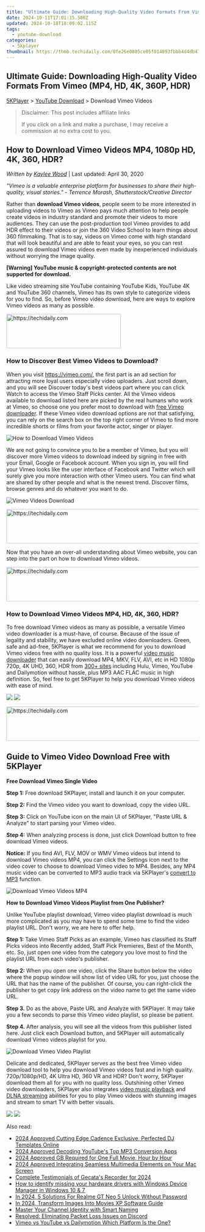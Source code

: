 ```yaml
---
title: "Ultimate Guide: Downloading High-Quality Video Formats From Vimeo (MP4, HD, 4K, 360P, HDR)"
date: 2024-10-11T17:01:15.586Z
updated: 2024-10-18T18:09:02.115Z
tags:
  - youtube-download
categories:
  - 5kplayer
thumbnail: https://thmb.techidaily.com/8fe26e0805ce05f014893fbbb4d4db477ab6f4023c6f698c9064238804be4852.jpg
---
```


## Ultimate Guide: Downloading High-Quality Video Formats From Vimeo (MP4, HD, 4K, 360P, HDR)

[5KPlayer](https://tools.techidaily.com/5kplayer/products/) \> [YouTube Download](https://tools.techidaily.com/5kplayer/youtube-download/) \> Download Vimeo Videos

>  Disclaimer: This post includes affiliate links
>
>  If you click on a link and make a purchase, I may receive a commission at no extra cost to you.
>

## How to Download Vimeo Videos MP4, 1080p HD, 4K, 360, HDR?

 _Written by [Kaylee Wood](https://www.quora.com/profile/Amanda-Hu-21)_ | Last updated: April 30, 2020 

_"Vimeo is a valuable enterprise platform for businesses to share their high-quality, visual stories." - Terrence Morash, Shutterstock/Creative Director_

Rather than **download Vimeo videos**, people seem to be more interested in uploading videos to Vimeo as Vimeo pays much attention to help people create videos in industry standard and promote their videos to more audiences. They can use the post-production tool Vimeo provides to add HDR effect to their videos or join the 360 Video School to learn things about 360 filmmaking. That is to say, videos on Vimeo come with high standard that will look beautiful and are able to feast your eyes, so you can rest assured to download Vimeo videos even made by inexperienced individuals without worrying the image quality.

**\[Warning\] YouTube music & copyright-protected contents are not supported for download.**

Like video streaming site YouTube containing YouTube Kids, YouTube 4K and YouTube 360 channels, Vimeo has its own style to categorize videos for you to find. So, before Vimeo video download, here are ways to explore Vimeo videos as many as possible.

<!-- affiliate ads begin -->
<a href="https://homestyler.sjv.io/c/5597632/1943648/22993" target="_top" id="1943648">
  <img src="//a.impactradius-go.com/display-ad/22993-1943648" border="0" alt="https://techidaily.com" width="300" height="90"/>
</a>
<img height="0" width="0" src="https://homestyler.sjv.io/i/5597632/1943648/22993" style="position:absolute;visibility:hidden;" border="0" />
<!-- affiliate ads end -->

### How to Discover Best Vimeo Videos to Download?

When you visit https://vimeo.com/, the first part is an ad section for attracting more loyal users especially video uploaders. Just scroll down, and you will see Discover today's best videos part where you can click Watch to access the Vimeo Staff Picks center. All the Vimeo videos available to download listed here are picked by the real humans who work at Vimeo, so choose one you prefer most to download with [free Vimeo downloader](https://tools.techidaily.com/5kplayer/youtube-download/). If these Vimeo video download options are not that satisfying, you can rely on the search box on the top right corner of Vimeo to find more incredible shorts or films from your favorite actor, singer or player.

![How to Download Vimeo Videos](https://www.5kplayer.com/youtube-download/img/vimeo-staff-pick.jpg) 

We are not going to convince you to be a member of Vimeo, but you will discover more Vimeo videos to download indeed by signing in free with your Email, Google or Facebook account. When you sign in, you will find your Vimeo looks like the user interface of Facebook and Twitter which will surely give you more interaction with other Vimeo users. You can find what are shared by other people and what is the newest trend. Discover films, browse genres and do whatever you want to do.

![Vimeo Videos Download](https://www.5kplayer.com/youtube-download/img/download-vimeo-videos2.jpg) 

<!-- affiliate ads begin -->
<a href="https://appsumo.8odi.net/c/5597632/2082535/7443" target="_top" id="2082535">
  <img src="//a.impactradius-go.com/display-ad/7443-2082535" border="0" alt="https://techidaily.com" width="728" height="90"/>
</a>
<img height="0" width="0" src="https://appsumo.8odi.net/i/5597632/2082535/7443" style="position:absolute;visibility:hidden;" border="0" />
<!-- affiliate ads end -->

Now that you have an over-all understanding about Vimeo website, you can step into the part on how to download Vimeo videos.

<!-- affiliate ads begin -->
<a href="https://imp.i357552.net/c/5597632/1030129/11832" target="_top" id="1030129">
  <img src="//a.impactradius-go.com/display-ad/11832-1030129" border="0" alt="https://techidaily.com" width="720" height="90"/>
</a>
<img height="0" width="0" src="https://imp.i357552.net/i/5597632/1030129/11832" style="position:absolute;visibility:hidden;" border="0" />
<!-- affiliate ads end -->

### How to Download Vimeo Videos MP4, HD, 4K, 360, HDR?

To free download Vimeo videos as many as possible, a versatile Vimeo video downloader is a must-have, of course. Because of the issue of legality and stability, we have excluded online video downloaders. Green, safe and ad-free, 5KPlayer is what we recommend for you to download Vimeo videos free with no quality loss. It is a powerful [video music downloader](https://tools.techidaily.com/5kplayer/youtube-download/) that can easily download MP4, MKV, FLV, AVI, etc in HD 1080p 720p, 4K UHD, 360, HDR from [300+ sites](https://tools.techidaily.com/5kplayer/youtube-download/) including Hulu, Vimeo, YouTube and Dailymotion without hassle, plus MP3 AAC FLAC music in high definition. So, feel free to get 5KPlayer to help you download Vimeo videos with ease of mind.

[![](https://www.5kplayer.com/youtube-download/../button/freedownwhitewin.png)](https://tools.techidaily.com/5kplayer/products/) [![](https://www.5kplayer.com/youtube-download/../button/freedownbackmac.png)](https://tools.techidaily.com/5kplayer/products/) 

<!-- affiliate ads begin -->
<a href="https://imp.i357552.net/c/5597632/863035/11832" target="_top" id="863035">
  <img src="//a.impactradius-go.com/display-ad/11832-863035" border="0" alt="https://techidaily.com" width="728" height="90"/>
</a>
<img height="0" width="0" src="https://imp.i357552.net/i/5597632/863035/11832" style="position:absolute;visibility:hidden;" border="0" />
<!-- affiliate ads end -->

## Guide to Vimeo Video Download Free with 5KPlayer

**Free Download Vimeo Single Video**

**Step 1:** Free download 5KPlayer, install and launch it on your computer.

**Step 2:** Find the Vimeo video you want to download, copy the video URL.

**Step 3:** Click on YouTube icon on the main UI of 5KPlayer, "Paste URL & Analyze" to start parsing your Vimeo video.

**Step 4:** When analyzing process is done, just click Download button to free download Vimeo videos.

**Notice:** If you find AVI, FLV, MOV or WMV Vimeo videos but intend to download Vimeo videos MP4, you can click the Settings icon next to the video cover to choose to download Vimeo video to MP4\. Besides, any MP4 music video can be converted to MP3 audio track via 5KPlayer's [convert to MP3](https://tools.techidaily.com/5kplayer/youtube-download/) function.

![Download Vimeo Videos MP4](https://www.5kplayer.com/youtube-download/img/download-vimeo-videos3.jpg) 

**How to Download Vimeo Videos Playlist from One Publisher?**

Unlike YouTube playlist download, Vimeo video playlist download is much more complicated as you may have to spend some time to find the video playlist URL. Don't worry, we are here to offer help.

**Step 1:** Take Vimeo Staff Picks as an example, Vimeo has classified its Staff Picks videos into Recently added, Staff Pick Premieres, Best of the Month, etc. So, just open one video from the category you love most to find the playlist URL from each video's publisher.

**Step 2:** When you open one video, click the Share button below the video where the popup window will show list of video URL for you, just choose the URL that has the name of the publisher. Of course, you can right-click the publisher to get copy link address on the video name to get the same video URL.

**Step 3.** Do as the above, Paste URL and Analyze with 5KPlayer. It may take you a few seconds to parse this Vimeo video playlist, so please be patient.

**Step 4.** After analysis, you will see all the videos from this publisher listed here. Just click each Download button, and 5KPlayer will automatically download Vimeo videos playlist for you.

![Download Vimeo Video Playlist](https://www.5kplayer.com/youtube-download/img/download-vimeo-videos4.jpg) 

Delicate and dedicated, 5KPlayer serves as the best free Vimeo video download tool to help you download Vimeo videos fast and in high quality. 720p/1080p/HD, 4K Ultra HD, 360 VR and HDR? Don't worry, 5KPlayer download them all for you with no quality loss. Outshining other Vimeo video downloaders, 5KPlayer also integrates [video music playback](https://tools.techidaily.com/5kplayer/video-music-player/) and [DLNA streaming](https://tools.techidaily.com/5kplayer/dlna/) abilities for you to play Vimeo videos with stunning images and stream to smart TV with better visuals.

[![](https://www.5kplayer.com/youtube-download/../button/freedownwhitewin.png)](https://tools.techidaily.com/5kplayer/products/) [![](https://www.5kplayer.com/youtube-download/../button/freedownbackmac.png)](https://tools.techidaily.com/5kplayer/products/)

<ins class="adsbygoogle"
     style="display:block"
     data-ad-format="autorelaxed"
     data-ad-client="ca-pub-7571918770474297"
     data-ad-slot="1223367746"></ins>

<ins class="adsbygoogle"
     style="display:block"
     data-ad-client="ca-pub-7571918770474297"
     data-ad-slot="8358498916"
     data-ad-format="auto"
     data-full-width-responsive="true"></ins>

<span class="atpl-alsoreadstyle">Also read:</span>
<div><ul>
<li><a href="https://youtube-video-recordings.techidaily.com/2024-approved-cutting-edge-cadence-exclusive-perfected-dj-templates-online/"><u>2024 Approved Cutting Edge Cadence Exclusive, Perfected DJ Templates Online</u></a></li>
<li><a href="https://youtube-video-recordings.techidaily.com/2024-approved-decoding-youtubes-top-mp3-conversion-apps/"><u>2024 Approved Decoding YouTube's Top MP3 Conversion Apps</u></a></li>
<li><a href="https://fox-hovers.techidaily.com/2024-approved-gb-required-for-one-full-movie-hour-by-hour/"><u>2024 Approved GB Required for One Full Movie, Hour by Hour</u></a></li>
<li><a href="https://extra-guidance.techidaily.com/2024-approved-integrating-seamless-multimedia-elements-on-your-mac-screen/"><u>2024 Approved Integrating Seamless Multimedia Elements on Your Mac Screen</u></a></li>
<li><a href="https://screen-sharing-recording.techidaily.com/complete-testimonials-of-gecatas-recorder-for-2024/"><u>Complete Testimonials of Gecata's Recorder for 2024</u></a></li>
<li><a href="https://blog-min.techidaily.com/how-to-identify-missing-your-hardware-drivers-with-windows-device-manager-in-windows-10-and-7-by-drivereasy-guide/"><u>How to identify missing your hardware drivers with Windows Device Manager in Windows 10 & 7</u></a></li>
<li><a href="https://easy-unlock-android.techidaily.com/in-2024-5-solutions-for-realme-gt-neo-5-unlock-without-password-by-drfone-android/"><u>In 2024, 5 Solutions For Realme GT Neo 5 Unlock Without Password</u></a></li>
<li><a href="https://fox-info.techidaily.com/in-2024-transform-images-into-movies-xp-software-guide/"><u>In 2024, Transform Images Into Movies XP Software Guide</u></a></li>
<li><a href="https://youtube-video-recordings.techidaily.com/master-your-channel-identity-with-smart-naming/"><u>Master Your Channel Identity with Smart Naming</u></a></li>
<li><a href="https://program-issues.techidaily.com/resolved-eliminating-packet-loss-issues-on-discord/"><u>Resolved: Eliminating Packet Loss Issues on Discord</u></a></li>
<li><a href="https://youtube-video-recordings.techidaily.com/vimeo-vs-youtube-vs-dailymotion-which-platform-is-the-one/"><u>Vimeo vs YouTube vs Dailymotion Which Platform Is the One?</u></a></li>
</ul></div>

